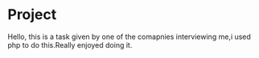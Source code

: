 # Project
Hello, this is a task given by one of the comapnies interviewing me,i used php to do this.Really enjoyed doing it.
